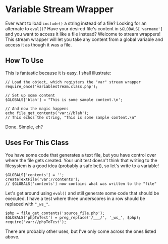 Variable Stream Wrapper
=======================

Ever want to load `include()` a string instead of a file?  Looking for an
alternate to `eval()`?  Have your desired file's content in
`$GLOBALS['varname']` and you want to access it like a file instead?  Welcome
to stream wrappers!  This stream wrapper will let you take any content from a
global variable and access it as though it was a file.

How To Use
----------

This is fantastic because it is easy.  I shall illustrate:

    // Load the object, which registers the "var" stream wrapper
    require_once('variablestream.class.php');

    // Set up some content
    $GLOBALS['blah'] = "This is some sample content.\n';
    
    // And now the magic happens
    echo file_get_contents('var://blah');
    // This echos the string, "This is some sample content.\n"

Done.  Simple, eh?

Uses For This Class
-------------------

You have some code that generates a text file, but you have control over where
the file gets created.  Your unit test doesn't think that writing to the
filesystem is a good idea (probably a safe bet), so let's write to a variable!

    $GLOBALS['contents'] = '';
    createTextFile('var://contents');
    // $GLOBALS['contents'] now contains what was written to the "file"

Let's get around using `eval()` and still generate some code that should be
executed.  I have a test where three underscores in a row should be replaced
with `"_ws_"`.

    $php = file_get_contents('source_file.php');
    $GLOBALS['phpToTest'] = preg_replace('/___/', '_ws_', $php);
    require('var://phpToTest');

There are probably other uses, but I've only come across the ones listed above.
